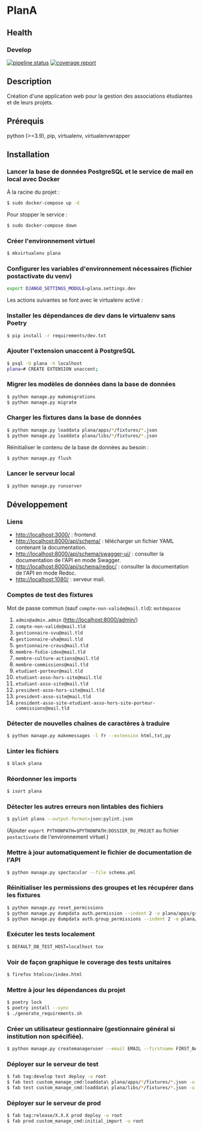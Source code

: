 # PlanA

## Health

### Develop

[![pipeline status](https://git.unistra.fr/di/plan_a/plana/badges/develop/pipeline.svg)](https://git.unistra.fr/di/plan_a/plana/-/commits/develop)
[![coverage report](https://git.unistra.fr/di/plan_a/plana/badges/develop/coverage.svg)](https://git.unistra.fr/di/plan_a/plana/-/commits/develop)

## Description

Création d'une application web pour la gestion des associations étudiantes et de leurs projets.

## Prérequis

python (>=3.9), pip, virtualenv, virtualenvwrapper

## Installation

### Lancer la base de données PostgreSQL et le service de mail en local avec Docker

À la racine du projet :

```sh
$ sudo docker-compose up -d
```

Pour stopper le service :
```sh
$ sudo docker-compose down
```

### Créer l'environnement virtuel

```sh
$ mkvirtualenv plana
```

### Configurer les variables d'environnement nécessaires (fichier postactivate du venv)

```sh
export DJANGO_SETTINGS_MODULE=plana.settings.dev
```

Les actions suivantes se font avec le virtualenv activé :

### Installer les dépendances de dev dans le virtualenv sans Poetry

```sh
$ pip install -r requirements/dev.txt
```

### Ajouter l'extension unaccent à PostgreSQL

```sh
$ psql -U plana -h localhost
plana=# CREATE EXTENSION unaccent;
```

### Migrer les modèles de données dans la base de données

```sh
$ python manage.py makemigrations
$ python manage.py migrate
```

### Charger les fixtures dans la base de données

```sh
$ python manage.py loaddata plana/apps/*/fixtures/*.json
$ python manage.py loaddata plana/libs/*/fixtures/*.json
```

Réinitialiser le contenu de la base de données au besoin :

```sh
$ python manage.py flush
```

### Lancer le serveur local

```sh
$ python manage.py runserver
```

## Développement

### Liens

- [http://localhost:3000/](http://localhost:3000/) : frontend.
- [http://localhost:8000/api/schema/](http://localhost:8000/api/schema/) : télécharger un fichier YAML contenant la documentation.
- [http://localhost:8000/api/schema/swagger-ui/](http://localhost:8000/api/schema/swagger-ui/) : consulter la documentation de l'API en mode Swagger.
- [http://localhost:8000/api/schema/redoc/](http://localhost:8000/api/schema/redoc/) : consulter la documentation de l'API en mode Redoc.
- [http://localhost:1080/](http://localhost:1080/) : serveur mail.

### Comptes de test des fixtures

Mot de passe commun (sauf `compte-non-valide@mail.tld`): `motdepasse`
1. `admin@admin.admin` ([http://localhost:8000/admin/](http://localhost:8000/admin/))
2. `compte-non-valide@mail.tld`
3. `gestionnaire-svu@mail.tld`
4. `gestionnaire-uha@mail.tld`
5. `gestionnaire-crous@mail.tld`
6. `membre-fsdie-idex@mail.tld`
7. `membre-culture-actions@mail.tld`
8. `membre-commissions@mail.tld`
9. `etudiant-porteur@mail.tld`
10. `etudiant-asso-hors-site@mail.tld`
11. `etudiant-asso-site@mail.tld`
12. `president-asso-hors-site@mail.tld`
13. `president-asso-site@mail.tld`
14. `president-asso-site-etudiant-asso-hors-site-porteur-commissions@mail.tld`

### Détecter de nouvelles chaînes de caractères à traduire

```sh
$ python manage.py makemessages -l fr --extension html,txt,py

```

### Linter les fichiers

```sh
$ black plana
```

### Réordonner les imports

```sh
$ isort plana
```

### Détecter les autres erreurs non lintables des fichiers

```sh
$ pylint plana --output-format=json:pylint.json
```

(Ajouter `export PYTHONPATH=$PYTHONPATH:DOSSIER_DU_PROJET` au fichier `postactivate` de l'environnement virtuel.)

### Mettre à jour automatiquement le fichier de documentation de l'API

```sh
$ python manage.py spectacular --file schema.yml
```

### Réinitialiser les permissions des groupes et les récupérer dans les fixtures

```sh
$ python manage.py reset_permissions
$ python manage.py dumpdata auth.permission --indent 2 -o plana/apps/groups/fixtures/auth_permission.json
$ python manage.py dumpdata auth.group_permissions --indent 2 -o plana/apps/groups/fixtures/auth_group_permissions.json
```

### Exécuter les tests localement

```sh
$ DEFAULT_DB_TEST_HOST=localhost tox
```

### Voir de façon graphique le coverage des tests unitaires

```sh
$ firefox htmlcov/index.html
```

### Mettre à jour les dépendances du projet

```sh
$ poetry lock
$ poetry install --sync
$ ./generate_requirements.sh
```

### Créer un utilisateur gestionnaire (gestionnaire général si institution non spécifiée).

```sh
$ python manage.py createmanageruser --email EMAIL --firstname FIRST_NAME --lastname LAST_NAME --group GROUP_NAME [--institution INSTITUTION]
```

### Déployer sur le serveur de test

```sh
$ fab tag:develop test deploy -u root
$ fab test custom_manage_cmd:loaddata\ plana/apps/*/fixtures/*.json -u root
$ fab test custom_manage_cmd:loaddata\ plana/libs/*/fixtures/*.json -u root
```

### Déployer sur le serveur de prod

```sh
$ fab tag:release/X.X.X prod deploy -u root
$ fab prod custom_manage_cmd:initial_import -u root
```
